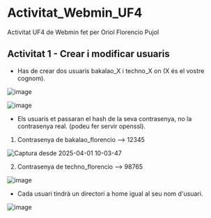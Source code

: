 # Activitat_Webmin_UF4
Activitat UF4 de Webmin fet per Oriol Florencio Pujol

## Activitat 1 - Crear i modificar usuaris
- Has de crear dos usuaris bakalao_X i techno_X on (X és el vostre cognom).

![image](https://github.com/user-attachments/assets/b88ee601-a31d-4bbe-9023-42f67c431f89)

![image](https://github.com/user-attachments/assets/da86094c-5adc-4ce3-b3c2-b92fec0119fe)

- Els usuaris et passaran el hash de la seva contrasenya, no la contrasenya real. (podeu fer servir openssl).

1. Contrasenya de bakalao_florencio --> 12345

![Captura desde 2025-04-01 10-03-47](https://github.com/user-attachments/assets/b3b046e3-6b42-4105-810b-41ff041e298e)

2. Contrasenya de techno_florencio --> 98765

![image](https://github.com/user-attachments/assets/5a7b04f0-9662-4906-a733-f7c420dbb255)

- Cada usuari tindrà un directori a home igual al seu nom d'usuari.

![image](https://github.com/user-attachments/assets/c3b2d258-106b-49a0-a32f-bfe1691ac6b1)



